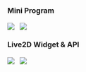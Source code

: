 ### Mini Program

<a href="https://windmill0503.github.io/get-cattalk/"> <img align="center" src="https://github-readme-stats.vercel.app/api/pin/?username=windmill0503&repo=get-cattalk&theme=light" /></a> &nbsp; <a href="https://windmill0503.github.io/get-cityweather/"> <img align="center" src="https://github-readme-stats.vercel.app/api/pin/?username=windmill0503&repo=get-cityweather&theme=light" /></a>

### Live2D Widget & API

<a href="https://github.com/windmill0503/live2d-widget"> <img align="center" src="https://github-readme-stats.vercel.app/api/pin/?username=windmill0503&repo=live2d-widget&theme=light" /></a> &nbsp; <a href="https://github.com/windmill0503/live2d_api"> <img align="center" src="https://github-readme-stats.vercel.app/api/pin/?username=windmill0503&repo=live2d_api&theme=light" /></a>


